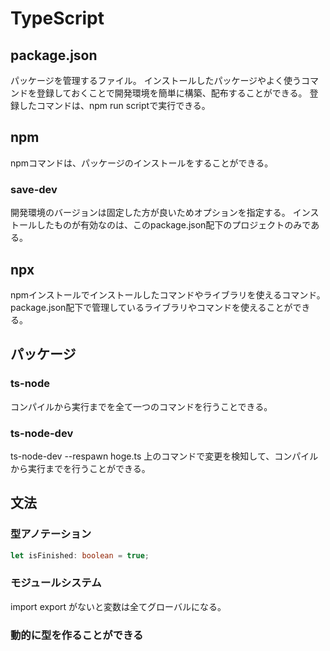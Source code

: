 # TypeScript
## package.json
パッケージを管理するファイル。
インストールしたパッケージやよく使うコマンドを登録しておくことで開発環境を簡単に構築、配布することができる。
登録したコマンドは、npm run scriptで実行できる。

## npm
npmコマンドは、パッケージのインストールをすることができる。
### save-dev
開発環境のバージョンは固定した方が良いためオプションを指定する。
インストールしたものが有効なのは、このpackage.json配下のプロジェクトのみである。

## npx
npmインストールでインストールしたコマンドやライブラリを使えるコマンド。 
package.json配下で管理しているライブラリやコマンドを使えることができる。

## パッケージ
### ts-node
コンパイルから実行までを全て一つのコマンドを行うことできる。
### ts-node-dev
ts-node-dev --respawn hoge.ts 
上のコマンドで変更を検知して、コンパイルから実行までを行うことができる。

## 文法
### 型アノテーション
```ts
let isFinished: boolean = true;
```
### モジュールシステム
import export がないと変数は全てグローバルになる。

### 動的に型を作ることができる

